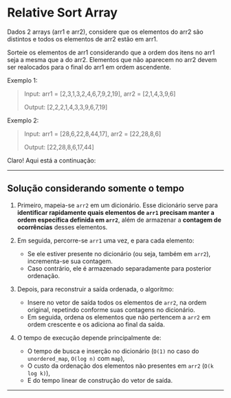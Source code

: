 # Relative Sort Array

Dados 2 arrays (arr1 e arr2), considere que os elementos do arr2 são distintos e todos os elementos de arr2 estão em arr1.

Sorteie os elementos de arr1 considerando que a ordem dos itens no arr1 seja a mesma que a do arr2. Elementos que não aparecem no arr2 devem ser realocados para o final do arr1 em ordem ascendente.

Exemplo 1:
> Input: arr1 = [2,3,1,3,2,4,6,7,9,2,19], arr2 = [2,1,4,3,9,6]
> 
> Output: [2,2,2,1,4,3,3,9,6,7,19]

Exemplo 2:
> Input: arr1 = [28,6,22,8,44,17], arr2 = [22,28,8,6]
> 
> Output: [22,28,8,6,17,44]

Claro! Aqui está a continuação:

---

## Solução considerando somente o tempo

1. Primeiro, mapeia-se `arr2` em um dicionário. Esse dicionário serve para **identificar rapidamente quais elementos de `arr1` precisam manter a ordem específica definida em `arr2`**, além de armazenar a **contagem de ocorrências** desses elementos.

2. Em seguida, percorre-se `arr1` uma vez, e para cada elemento:
   - Se ele estiver presente no dicionário (ou seja, também em `arr2`), incrementa-se sua contagem.
   - Caso contrário, ele é armazenado separadamente para posterior ordenação.

3. Depois, para reconstruir a saída ordenada, o algoritmo:
   - Insere no vetor de saída todos os elementos de `arr2`, na ordem original, repetindo conforme suas contagens no dicionário.
   - Em seguida, ordena os elementos que não pertencem a `arr2` em ordem crescente e os adiciona ao final da saída.

4. O tempo de execução depende principalmente de:
   - O tempo de busca e inserção no dicionário (`O(1)` no caso do `unordered_map`, `O(log n)` com `map`),
   - O custo da ordenação dos elementos não presentes em `arr2` (`O(k log k)`),
   - E do tempo linear de construção do vetor de saída.

---

